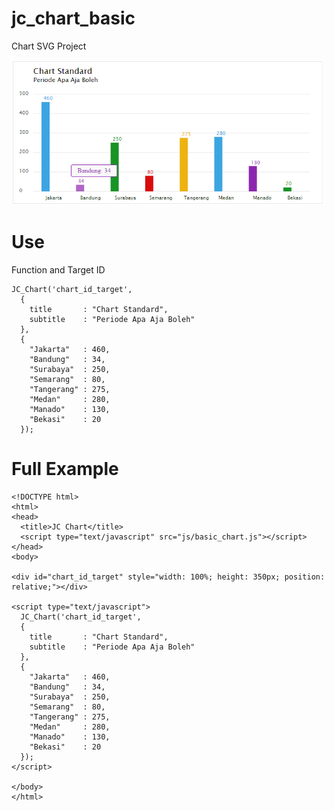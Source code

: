 # jc_chart_basic
Chart SVG Project

<img src="chart.png" style="width: 500px;">

# Use
Function and Target ID

    JC_Chart('chart_id_target',
      {
        title		: "Chart Standard", 
        subtitle	: "Periode Apa Aja Boleh"
      },
      {
        "Jakarta"	: 460, 
        "Bandung"	: 34, 
        "Surabaya"	: 250, 
        "Semarang"	: 80, 
        "Tangerang"	: 275, 
        "Medan"		: 280, 
        "Manado"	: 130, 
        "Bekasi"	: 20
      });
      
# Full Example
    <!DOCTYPE html>
    <html>
    <head>
      <title>JC Chart</title>
      <script type="text/javascript" src="js/basic_chart.js"></script>
    </head>
    <body>

    <div id="chart_id_target" style="width: 100%; height: 350px; position: relative;"></div>

    <script type="text/javascript">
      JC_Chart('chart_id_target',
      {
        title		: "Chart Standard", 
        subtitle	: "Periode Apa Aja Boleh"
      },
      {
        "Jakarta"	: 460, 
        "Bandung"	: 34, 
        "Surabaya"	: 250, 
        "Semarang"	: 80, 
        "Tangerang"	: 275, 
        "Medan"		: 280, 
        "Manado"	: 130, 
        "Bekasi"	: 20
      });
    </script>

    </body>
    </html>
